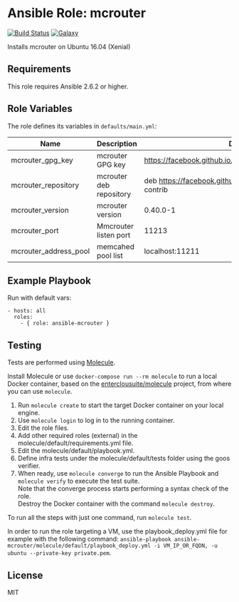 Ansible Role: mcrouter 
======================================

[![Build Status](https://travis-ci.org/entercloudsuite/ansible-mcrouter-apt.svg?branch=master)](https://travis-ci.org/entercloudsuite/ansible-mcrouter-apt)
[![Galaxy](https://img.shields.io/badge/galaxy-entercloudsuite.ansible_mcrouter-blue.svg?style=flat-square)](https://galaxy.ansible.com/entercloudsuite/ansible_mcrouter)  

Installs mcrouter on Ubuntu 16.04 (Xenial)

## Requirements

This role requires Ansible 2.6.2 or higher.

## Role Variables

The role defines its variables in `defaults/main.yml`:

|Name|Description|Default Value|
|----|-----------|-------------|
|mcrouter_gpg_key|mcrouter GPG key|https://facebook.github.io/mcrouter/debrepo/xenial/PUBLIC.KEY|
|mcrouter_repository|mcrouter deb repository|deb https://facebook.github.io/mcrouter/debrepo/xenial xenial contrib|
|mcrouter_version|mcrouter version|0.40.0-1|
|mcrouter_port|Mmcrouter listen port|11213|
|mcrouter_address_pool|memcahed pool list|localhost:11211|

## Example Playbook

Run with default vars:

    - hosts: all
      roles:
        - { role: ansible-mcrouter }

## Testing

Tests are performed using [Molecule](http://molecule.readthedocs.org/en/latest/).

Install Molecule or use `docker-compose run --rm molecule` to run a local Docker container, based on the [enterclousuite/molecule](https://hub.docker.com/r/fminzoni/molecule/) project, from where you can use `molecule`.

1. Run `molecule create` to start the target Docker container on your local engine.  
2. Use `molecule login` to log in to the running container.  
3. Edit the role files.  
4. Add other required roles (external) in the molecule/default/requirements.yml file.  
5. Edit the molecule/default/playbook.yml.  
6. Define infra tests under the molecule/default/tests folder using the goos verifier.  
7. When ready, use `molecule converge` to run the Ansible Playbook and `molecule verify` to execute the test suite.  
Note that the converge process starts performing a syntax check of the role.  
Destroy the Docker container with the command `molecule destroy`.   

To run all the steps with just one command, run `molecule test`. 

In order to run the role targeting a VM, use the playbook_deploy.yml file for example with the following command: `ansible-playbook ansible-mcrouter/molecule/default/playbook_deploy.yml -i VM_IP_OR_FQDN, -u ubuntu --private-key private.pem`.  

## License

MIT
